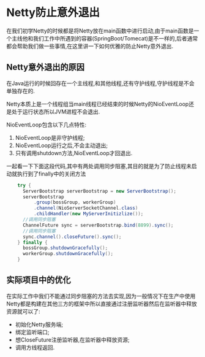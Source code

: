 # Netty防止意外退出

在我们初学Netty的时候都是将Netty放在main函数中进行启动,由于main函数是一个主线他和我们工作中所遇到的容器(SpringBoot/Tomecat)是不一样的,后者通常都会帮助我们做一些事情,在这里讲一下如何优雅的防止Netty意外退出.

## Netty意外退出的原因

在Java运行的时候回存在一个主线程,和其他线程,还有守护线程,守护线程是不会单独存在的.

Netty本质上是一个线程组当main线程已经结束的时候Netty的NioEventLoop还是处于运行状态所以JVM进程不会退出.

NioEventLoop包含以下几点特性:

1. NioEventLoop是非守护线程;
2. NioEventLoop运行之后,不会主动退出;
3. 只有调用shutdown方法,NioEventLoop才回退出.

一起看一下下面这段代码,其中有两处调用同步阻塞,其目的就是为了防止线程未启动就执行到了finally中的关闭方法

```java
    try {
      ServerBootstrap serverBootstrap = new ServerBootstrap();
      serverBootstrap
          .group(bossGroup, workerGroup)
          .channel(NioServerSocketChannel.class)
          .childHandler(new MyServerInitizlize());
      //调用同步阻塞
      ChannelFuture sync = serverBootstrap.bind(8899).sync();
      //调用同步阻塞
      sync.channel().closeFuture().sync();
    } finally {
      bossGroup.shutdownGracefully();
      workerGroup.shutdownGracefully();
    }
```

## 实际项目中的优化

在实际工作中我们不能通过同步阻塞的方法去实现,因为一般情况下在生产中使用Netty都是构建在其他三方的框架中所以直接通过注册监听器然后在监听器中释放资源就可以了:

- 初始化Netty服务端;
- 绑定监听端口;
- 想CloseFuture注册监听器,在监听器中释放资源;
- 调用方线程返回.